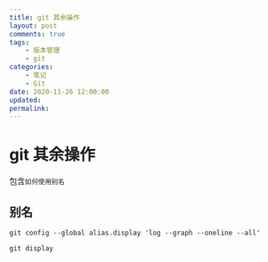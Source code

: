 ```yaml
---
title: git 其余操作
layout: post
comments: true
tags:
    - 版本管理
    - git
categories:
    - 笔记
    - Git
date: 2020-11-26 12:00:00
updated:
permalink:
---
```


# git 其余操作

包含`如何使用别名`

<!-- more -->

## 别名

```shell
git config --global alias.display 'log --graph --oneline --all'

git display
```
